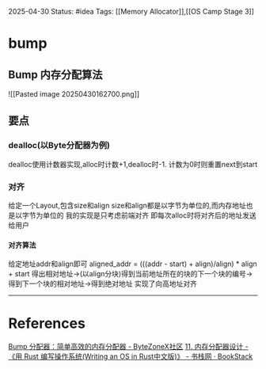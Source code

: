 2025-04-30
Status: #idea
Tags: [[Memory Allocator]],[[OS Camp Stage 3]]

# bump
## Bump 内存分配算法
![[Pasted image 20250430162700.png]]
## 要点
### dealloc(以Byte分配器为例)
dealloc使用计数器实现,alloc时计数+1,dealloc时-1.
计数为0时则重置next到start
### 对齐
给定一个Layout,包含size和align
size和align都是以字节为单位的,而内存地址也是以字节为单位的
我的实现是只考虑前端对齐
即每次alloc时将对齐后的地址发送给用户
#### 对齐算法
给定地址addr和align即可
aligned_addr = (((addr - start) + align)/align) * align + start
得出相对地址->(以align分块)得到当前地址所在的块的下一个块的编号->得到下一个块的相对地址->得到绝对地址
实现了向高地址对齐




___

# References
[Bump 分配器：简单高效的内存分配器 - ByteZoneX社区](https://www.bytezonex.com/archives/th-d7RCV.html)
[11. 内存分配器设计 - 《用 Rust 编写操作系统(Writing an OS in Rust中文版)》 - 书栈网 · BookStack](https://www.bookstack.cn/read/writing-an-os-in-rust/11-allocator-designs.md)
